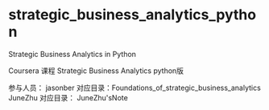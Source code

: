 # strategic_business_analytics_python
Strategic Business Analytics in Python

Coursera 课程 Strategic Business Analytics python版

参与人员：
jasonber 对应目录：Foundations_of_strategic_business_analytics
JuneZhu  对应目录： JuneZhu'sNote


